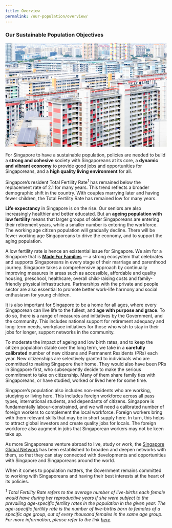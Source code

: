 ```yaml
---
title: Overview
permalink: /our-population/overview/
---
```


### Our Sustainable Population Objectives

![Public housing in Singapore, image by iStock](/images/stock-image-10.jpg)

For Singapore to have a sustainable population, policies are needed to build a **strong and cohesive** society with Singaporeans at its core, a **dynamic and vibrant economy** to provide good jobs and opportunities for Singaporeans, and a **high quality living environment** for all.

Singapore’s resident Total Fertility Rate<sup>1</sup> has remained below the replacement rate of 2.1 for many years. This trend reflects a broader demographic shift in the country. With couples marrying later and having fewer children, the Total Fertility Rate  has remained low for many years.

**Life expectancy** in Singapore is on the rise. Our seniors are also increasingly healthier and better educated. But an **ageing population with low fertility** means that larger groups of older Singaporeans are entering their retirement years, while a smaller number is entering the workforce. The working age citizen population will gradually decline. There will be fewer working age Singaporeans to drive the economy, and to support the aging population.

A low fertility rate is hence an existential issue for Singapore. We aim for a Singapore that is **[Made For Families](https://www.go.gov.sg/madeforfamilies)** — a strong ecosystem that celebrates and supports Singaporeans in every stage of their marriage and parenthood journey. Singapore takes a comprehensive approach by continually improving measures in areas such as accessible, affordable and quality housing, preschool, healthcare, overall child-raising costs and family-friendly physical infrastructure. Partnerships with the private and people sector are also essential to promote better work-life harmony and social enthusiasm for young children. 

It is also important for Singapore to be a home for all ages, where every Singaporean can live life to the fullest, and **age with purpose and grace**. To do so, there is a range of measures and initiatives by the Government, and the community. This includes national support for retirement adequacy and long-term needs, workplace initiatives for those who wish to stay in their jobs for longer, support networks in the community.

To moderate the impact of ageing and low birth rates, and to keep the citizen population stable over the long term, we take in a **carefully calibrated** number of new citizens and Permanent Residents (PRs) each year. New citizenships are selectively granted to individuals who are committed to making Singapore their home. They would also have been PRs in Singapore first, who subsequently decide to make the serious commitment to take on citizenship. Many of them share family ties with Singaporeans, or have studied, worked or lived here for some time.

Singapore’s population also includes non-residents who are working, studying or living here.  This includes foreign workforce across all pass types, international students, and dependants of citizens. Singapore is fundamentally labour-constrained, and we will need a calibrated number of foreign workers to complement the local workforce. Foreign workers bring with them relevant skills that may be in short supply here. In turn, this helps to attract global investors and create quality jobs for locals. The foreign workforce also augment in jobs that Singaporean workers may not be keen take up.

As more Singaporeans venture abroad to live, study or work, the [Singapore Global Network](https://singaporeglobalnetwork.gov.sg/) has been established to broaden and deepen networks with them, so that they can stay connected with developments and opportunities with Singapore and Singaporeans around the world. 

When it comes to population matters, the Government remains committed to working with Singaporeans and having their best interests at the heart of its policies. 


_<sup>1</sup> Total Fertility Rate refers to the average number of live-births each female would have during her reproductive years  if she were subject to the prevailing age-specific fertility rates in the population in the given year. The age-specific fertility rate is the number of live-births born to females of a specific age group, out of every thousand females in the same age group. For more information, please refer to the link [here](https://www.singstat.gov.sg/modules/infographics/total-fertility-rate)._ 
